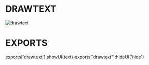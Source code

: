 # DRAWTEXT 
![drawtext](https://user-images.githubusercontent.com/78104813/166520431-d22d0070-6bf1-4221-b0fe-b1cab7d68049.png)

# EXPORTS
 exports['drawtext']:showUI(text)
 exports['drawtext']:hideUI('hide')

